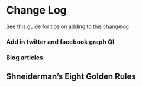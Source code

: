 # Change Log
See [this guide](http://keepachangelog.com/) for tips on adding to this changelog


### Add in twitter and facebook graph Ql

### Blog articles

## Shneiderman’s Eight Golden Rules
